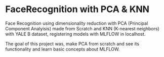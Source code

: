 # FaceRecognition with PCA & KNN

Face Recognition using dimensionality reduction with PCA (Principal Component Analyisis) made from Scratch and KNN (K-nearest neighbors) with YALE B dataset,
registering models with MLFLOW in localhost. 

The goal of this project was, make PCA from scratch and see its functionality and learn basic concepts about MLFLOW.
